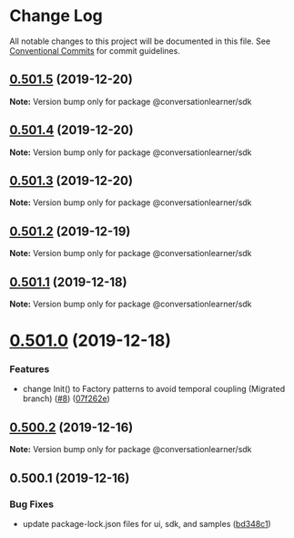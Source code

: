 # Change Log

All notable changes to this project will be documented in this file.
See [Conventional Commits](https://conventionalcommits.org) for commit guidelines.

## [0.501.5](https://github.com/microsoft/conversationlearner/compare/v0.501.4...v0.501.5) (2019-12-20)

**Note:** Version bump only for package @conversationlearner/sdk





## [0.501.4](https://github.com/microsoft/conversationlearner/compare/v0.501.3...v0.501.4) (2019-12-20)

**Note:** Version bump only for package @conversationlearner/sdk





## [0.501.3](https://github.com/microsoft/conversationlearner/compare/v0.501.2...v0.501.3) (2019-12-20)

**Note:** Version bump only for package @conversationlearner/sdk





## [0.501.2](https://github.com/microsoft/conversationlearner/compare/v0.501.1...v0.501.2) (2019-12-19)

**Note:** Version bump only for package @conversationlearner/sdk





## [0.501.1](https://github.com/microsoft/conversationlearner/compare/v0.501.0...v0.501.1) (2019-12-18)

**Note:** Version bump only for package @conversationlearner/sdk





# [0.501.0](https://github.com/microsoft/conversationlearner/compare/v0.500.3...v0.501.0) (2019-12-18)


### Features

* change Init() to Factory patterns to avoid temporal coupling (Migrated branch) ([#8](https://github.com/microsoft/conversationlearner/issues/8)) ([07f262e](https://github.com/microsoft/conversationlearner/commit/07f262ec40d51eeddbf2738efcf5bb0896b4505c))





## [0.500.2](https://github.com/microsoft/conversationlearner/compare/v0.500.1...v0.500.2) (2019-12-16)

**Note:** Version bump only for package @conversationlearner/sdk





## 0.500.1 (2019-12-16)


### Bug Fixes

* update package-lock.json files for ui, sdk, and samples ([bd348c1](https://github.com/microsoft/conversationlearner/commit/bd348c1553298ef0cd4b19b01ceb1ba2e7c2ed26))
